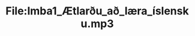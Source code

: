 ---
title: File:Imba1_Ætlarðu_að_læra_íslensku.mp3
recording of: Ætlarðu að læra íslensku?
reading speed: slow
speaker: Imba
license: CC0
---